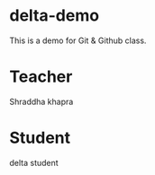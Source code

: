 # delta-demo

This is a demo for Git &amp; Github class.

# Teacher

Shraddha khapra

# Student

delta student
